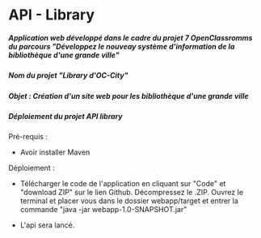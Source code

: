 # API - Library

##### Application web développé dans le cadre du projet 7 OpenClassromms du parcours "Développez le nouveay système d'information de la bibliothèque d'une grande ville"
##### Nom du projet "Library d'OC-City"

##### Objet : Création d'un site web pour les bibliothèque d'une grande ville

##### Déploiement du projet API library
  
Pré-requis :
 
  - Avoir installer Maven
  
Déploiement :
 
  - Télécharger le code de l'application en cliquant sur "Code" et "download ZIP" sur le lien Github. Décompressez le .ZIP. Ouvrez le terminal et placer vous dans le dossier webapp/target et entrer la commande "java -jar webapp-1.0-SNAPSHOT.jar"
  
  - L'api sera lancé.
